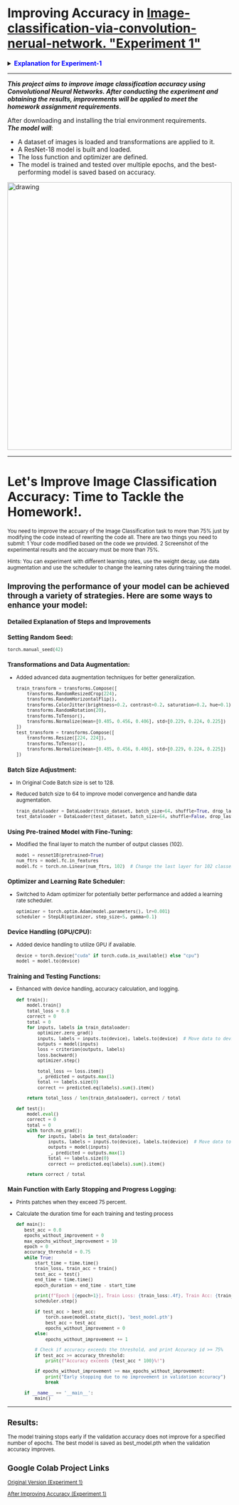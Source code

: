 # Improving Accuracy in [Image-classification-via-convolution-nerual-network. "Experiment 1"](https://github.com/WhynotChen0105/Experiment-1/tree/main)

<details>
  <summary><b><font color="#0000FF">Explanation for Experiment-1</font></b></summary>
  
  ## Experiment Objective:
  The primary aim of this experiment is to achieve superior accuracy in image classification tasks using Convolutional Neural Networks (CNNs). By following a meticulously structured workflow, we endeavor to optimize the model's performance and deliver robust classification capabilities.
  
  ## Experiment Workflow:
  ### 1. Data Preparation:
  - **Dataset Collection:** Curate a labeled dataset of images, leveraging common datasets like CIFAR-10, MNIST, or crafting a custom dataset tailored to the task at hand.
  - **Data Preprocessing:** Normalize images, ensuring consistent brightness and contrast, resize them to a uniform size, and partition the dataset into training, validation, and test sets.
  
  ### 2. Model Design:
  - **Architecture Selection:** Choose an appropriate CNN architecture, ranging from simple models to sophisticated architectures like ResNet50, VGG16, or MobileNet.
  - **Layer Configuration:** Configure CNN layers, including convolutional layers for feature extraction, pooling layers for downsampling, dropout layers for regularization, and fully connected layers for classification.
  
  ### 3. Training the Model:
  - **Loss Function:** Select a suitable loss function, such as categorical cross-entropy, tailored to multi-class classification tasks.
  - **Optimizer:** Choose an optimizer like Adam, SGD, or RMSprop to minimize the loss function and update model parameters.
  - **Data Augmentation:** Apply data augmentation techniques such as rotation, flipping, and zooming to increase training data variability.
  - **Training Process:** Train the CNN on the training dataset, monitor performance on the validation set, and adjust hyperparameters as needed for optimal performance.
  
  ### 4. Model Evaluation:
  - **Performance Metrics:** Evaluate the trained model using metrics such as accuracy, precision, recall, and F1-score on the test dataset.
  - **Confusion Matrix:** Analyze the confusion matrix to understand classification performance across different classes.
  
  ### 5. Fine-Tuning and Optimization:
  - **Hyperparameter Tuning:** Experiment with different hyperparameters like learning rate, batch size, and epochs to optimize model performance.
  - **Transfer Learning:** Utilize pre-trained models and fine-tune them on the specific dataset to leverage learned features and improve classification accuracy.
  - **Regularization Techniques:** Implement dropout and batch normalization to prevent overfitting and enhance model generalization.
  
  ### 6. Deployment:
  - **Model Export:** Save the trained model in a suitable format for deployment.
  - **Inference Pipeline:** Develop an inference pipeline for real-time or batch image classification.
  - **Deployment Environment:** Deploy the model to a production environment such as a cloud service, edge device, or mobile application for practical use.
  
  ## Experiment Outcome:
  By meticulously following these steps, our experiment endeavors to achieve unparalleled accuracy in image classification tasks using CNNs, thereby paving the way for transformative advancements in the field.
</details>

---

***This project aims to improve image classification accuracy using Convolutional Neural Networks. After conducting the experiment and obtaining the results, improvements will be applied to meet the ***homework*** assignment requirements***.

After downloading and installing the trial environment requirements.
<br />
***The model will***:
- A dataset of images is loaded and transformations are applied to it.
- A ResNet-18 model is built and loaded.
- The loss function and optimizer are defined.
- The model is trained and tested over multiple epochs, and the best-performing model is saved based on accuracy.

<img src="https://github.com/2aid-dev/Image-classification-via-convolution-nerual-network./assets/42585484/2c21cbdf-c608-4fa2-b09d-275ec5d4caaa" alt="drawing" width="100%" height="600"/>

---
# Let's Improve Image Classification Accuracy: Time to Tackle the Homework!.
<sub>
You need to improve the accuary of the Image Classification task to more than 75% just by modifying the code instead of rewriting the code all. There are two things you need to submit: 1 Your code modified based on the code we provided. 2 Screenshot of the experimental results and the accuary must be more than 75%.

Hints: You can experiment with different learning rates, use the weight decay, use data augmentation and use the scheduler to change the learning rates during training the model.
</sub>


## Improving the performance of your model can be achieved through a variety of strategies. Here are some ways to enhance your model:
### Detailed Explanation of Steps and Improvements

### **Setting Random Seed**:
   ```python
   torch.manual_seed(42)
   ```

### **Transformations and Data Augmentation**:
- Added advanced data augmentation techniques for better generalization.
  
     ```python
     train_transform = transforms.Compose([
         transforms.RandomResizedCrop(224),
         transforms.RandomHorizontalFlip(),
         transforms.ColorJitter(brightness=0.2, contrast=0.2, saturation=0.2, hue=0.1),
         transforms.RandomRotation(20),
         transforms.ToTensor(),
         transforms.Normalize(mean=[0.485, 0.456, 0.406], std=[0.229, 0.224, 0.225])
     ])
     test_transform = transforms.Compose([
         transforms.Resize([224, 224]),
         transforms.ToTensor(),
         transforms.Normalize(mean=[0.485, 0.456, 0.406], std=[0.229, 0.224, 0.225])
     ])
     ```

### **Batch Size Adjustment**:
- In Original Code Batch size is set to 128.
- Reduced batch size to 64 to improve model convergence and handle data augmentation.

     ```python
     train_dataloader = DataLoader(train_dataset, batch_size=64, shuffle=True, drop_last=True)
     test_dataloader = DataLoader(test_dataset, batch_size=64, shuffle=False, drop_last=False)
     ```

### **Using Pre-trained Model with Fine-Tuning**:
- Modified the final layer to match the number of output classes (102).

     ```python
     model = resnet18(pretrained=True)
     num_ftrs = model.fc.in_features
     model.fc = torch.nn.Linear(num_ftrs, 102)  # Change the last layer for 102 classes
     ```

### **Optimizer and Learning Rate Scheduler**:
- Switched to Adam optimizer for potentially better performance and added a learning rate scheduler.
 
     ```python
     optimizer = torch.optim.Adam(model.parameters(), lr=0.001)
     scheduler = StepLR(optimizer, step_size=5, gamma=0.1)
     ```

### **Device Handling (GPU/CPU)**:
- Added device handling to utilize GPU if available.
 
     ```python
     device = torch.device("cuda" if torch.cuda.is_available() else "cpu")
     model = model.to(device)
     ```

### **Training and Testing Functions**:
- Enhanced with device handling, accuracy calculation, and logging.

     ```python
     def train():
         model.train()
         total_loss = 0.0
         correct = 0
         total = 0
         for inputs, labels in train_dataloader:
             optimizer.zero_grad()
             inputs, labels = inputs.to(device), labels.to(device)  # Move data to device (GPU/CPU)
             outputs = model(inputs)
             loss = criterion(outputs, labels)
             loss.backward()
             optimizer.step()
     
             total_loss += loss.item()
             _, predicted = outputs.max(1)
             total += labels.size(0)
             correct += predicted.eq(labels).sum().item()
     
         return total_loss / len(train_dataloader), correct / total
     
     def test():
         model.eval()
         correct = 0
         total = 0
         with torch.no_grad():
             for inputs, labels in test_dataloader:
                 inputs, labels = inputs.to(device), labels.to(device)  # Move data to the device (GPU/CPU)
                 outputs = model(inputs)
                 _, predicted = outputs.max(1)
                 total += labels.size(0)
                 correct += predicted.eq(labels).sum().item()
     
         return correct / total
     ```

### **Main Function with Early Stopping and Progress Logging**:
- Prints patches when they exceed 75 percent.
- Calculate the duration time for each training and testing process

     ```python
     def main():
        best_acc = 0.0
        epochs_without_improvement = 0
        max_epochs_without_improvement = 10
        epoch = 0
        accuracy_threshold = 0.75
        while True:
            start_time = time.time()
            train_loss, train_acc = train()
            test_acc = test()
            end_time = time.time()
            epoch_duration = end_time - start_time
    
            print(f"Epoch [{epoch+1}], Train Loss: {train_loss:.4f}, Train Acc: {train_acc:.4f}, Test Acc: {test_acc:.4f}, Time: {epoch_duration:.2f}s")
            scheduler.step()
    
            if test_acc > best_acc:
                torch.save(model.state_dict(), 'best_model.pth')
                best_acc = test_acc
                epochs_without_improvement = 0
            else:
                epochs_without_improvement += 1
    
            # Check if accuracy exceeds the threshold, and print Accuracy id >= 75%
            if test_acc >= accuracy_threshold:
                print(f"Accuracy exceeds {test_acc * 100}%!")
    
            if epochs_without_improvement >= max_epochs_without_improvement:
                print("Early stopping due to no improvement in validation accuracy")
                break

        if __name__ == '__main__':
            main()
     ```

---

## Results:
The model training stops early if the validation accuracy does not improve for a specified number of epochs.
The best model is saved as best_model.pth when the validation accuracy improves.


## Google Colab Project Links
[Original Version (Experiment 1)](https://colab.research.google.com/drive/1NiNzSLBAbhRZ-5vu2cbATx3Pj3lDv_aw?usp=sharing)

[After Improving Accuracy (Experiment 1)](https://colab.research.google.com/drive/1yKb2VxO1c_Pdl1hLQ1XgBRHuZfinNaMu?usp=sharing)


